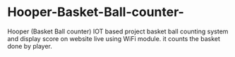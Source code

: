 # Hooper-Basket-Ball-counter-
Hooper (Basket Ball counter)
IOT based project basket ball counting system and display score on website live using WiFi module.
it counts the basket done by player.
